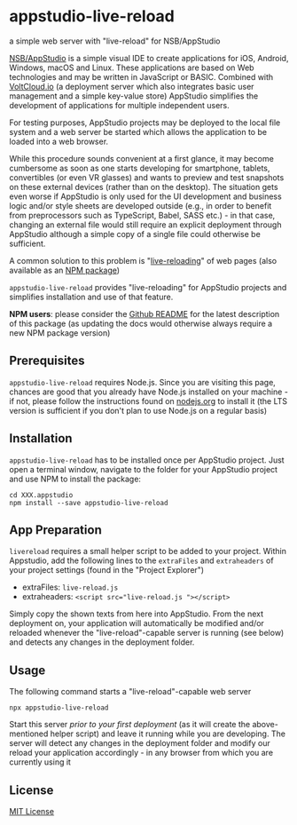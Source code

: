 # appstudio-live-reload #

a simple web server with "live-reload" for NSB/AppStudio

[NSB/AppStudio](https://www.nsbasic.com/) is a simple visual IDE to create applications for iOS, Android, Windows, macOS and Linux. These applications are based on Web technologies and may be written in JavaScript or BASIC. Combined with [VoltCloud.io](https://voltcloud.io/) (a deployment server which also integrates basic user management and a simple key-value store) AppStudio simplifies the development of applications for multiple independent users.

For testing purposes, AppStudio projects may be deployed to the local file system and a web server be started which allows the application to be loaded into a web browser.

While this procedure sounds convenient at a first glance, it may become cumbersome as soon as one starts developing for smartphone, tablets, convertibles (or even VR glasses) and wants to preview and test snapshots on these external devices (rather than on the desktop). The situation gets even worse if AppStudio is only used for the UI development and business logic and/or style sheets are developed outside (e.g., in order to benefit from preprocessors such as TypeScript, Babel, SASS etc.) - in that case, changing an external file would still require an explicit deployment through AppStudio although a simple copy of a single file could otherwise be sufficient.

A common solution to this problem is "[live-reloading](http://livereload.com/)" of web pages (also available as an [NPM package](https://www.npmjs.com/package/livereload))

`appstudio-live-reload` provides "live-reloading" for AppStudio projects and simplifies installation and use of that feature.

**NPM users**: please consider the [Github README](https://github.com/rozek/appstudio-live-reload/blob/main/README.md) for the latest description of this package (as updating the docs would otherwise always require a new NPM package version)

## Prerequisites ##

`appstudio-live-reload` requires Node.js. Since you are visiting this page, chances are good that you already have Node.js installed on your machine - if not, please follow the instructions found on [nodejs.org](https://nodejs.org/) to install it (the LTS version is sufficient if you don't plan to use Node.js on a regular basis)

## Installation ##

`appstudio-live-reload` has to be installed once per AppStudio project. Just open a terminal window, navigate to the folder for your AppStudio project and use NPM to install the package:

```
cd XXX.appstudio
npm install --save appstudio-live-reload
```

## App Preparation ##

`livereload` requires a small helper script to be added to your project. Within Appstudio, add the following lines to the `extraFiles` and `extraheaders` of your project settings (found in the "Project Explorer")

* extraFiles: `live-reload.js`
* extraheaders: `<script src="live-reload.js "></script>`

Simply copy the shown texts from here into AppStudio. From the next deployment on, your application will automatically be modified and/or reloaded whenever the "live-reload"-capable server is running (see below) and detects any changes in the deployment folder.

## Usage ##

The following command starts a "live-reload"-capable web server

```
npx appstudio-live-reload
```

Start this server *prior to your first deployment* (as it will create the above-mentioned helper script) and leave it running while you are developing. The server will detect any changes in the deployment folder and modify our reload your application accordingly - in any browser from which you are currently using it

## License ##

[MIT License](LICENSE.md)
